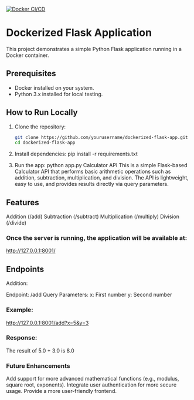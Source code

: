 [![Docker CI/CD](https://github.com/nogibjj/jay_ids_de_week12/actions/workflows/docker-ci.yml/badge.svg)](https://github.com/nogibjj/jay_ids_de_week12/actions/workflows/docker-ci.yml)
# Dockerized Flask Application

This project demonstrates a simple Python Flask application running in a Docker container.

## Prerequisites

- Docker installed on your system.
- Python 3.x installed for local testing.

## How to Run Locally

1. Clone the repository:
   ```bash
   git clone https://github.com/yourusername/dockerized-flask-app.git
   cd dockerized-flask-app

2. Install dependencies:
pip install -r requirements.txt

3. Run the app:
python app.py
Calculator API
This is a simple Flask-based Calculator API that performs basic arithmetic operations such as addition, subtraction, multiplication, and division. The API is lightweight, easy to use, and provides results directly via query parameters.

## Features
Addition (/add)
Subtraction (/subtract)
Multiplication (/multiply)
Division (/divide)

### Once the server is running, the application will be available at:
http://127.0.0.1:8001/
## Endpoints
Addition:

Endpoint: /add
Query Parameters:
x: First number
y: Second number

### Example:
http://127.0.0.1:8001/add?x=5&y=3

### Response:
The result of 5.0 + 3.0 is 8.0

### Future Enhancements
Add support for more advanced mathematical functions (e.g., modulus, square root, exponents).
Integrate user authentication for more secure usage.
Provide a more user-friendly frontend.

